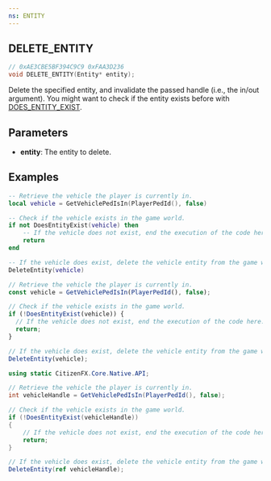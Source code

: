 ```yaml
---
ns: ENTITY
---
```


## DELETE_ENTITY

```c
// 0xAE3CBE5BF394C9C9 0xFAA3D236
void DELETE_ENTITY(Entity* entity);
```

Delete the specified entity, and invalidate the passed handle (i.e., the in/out argument).
You might want to check if the entity exists before with [DOES_ENTITY_EXIST](#_0x7239B21A38F536BA).

## Parameters
- **entity**: The entity to delete.

## Examples
```lua
-- Retrieve the vehicle the player is currently in. 
local vehicle = GetVehiclePedIsIn(PlayerPedId(), false)

-- Check if the vehicle exists in the game world.
if not DoesEntityExist(vehicle) then 
    -- If the vehicle does not exist, end the execution of the code here.
    return 
end

-- If the vehicle does exist, delete the vehicle entity from the game world.
DeleteEntity(vehicle)
```

```js
// Retrieve the vehicle the player is currently in.
const vehicle = GetVehiclePedIsIn(PlayerPedId(), false);

// Check if the vehicle exists in the game world.
if (!DoesEntityExist(vehicle)) {
  // If the vehicle does not exist, end the execution of the code here.
  return;
}

// If the vehicle does exist, delete the vehicle entity from the game world.
DeleteEntity(vehicle);
```

```cs
using static CitizenFX.Core.Native.API;

// Retrieve the vehicle the player is currently in.
int vehicleHandle = GetVehiclePedIsIn(PlayerPedId(), false);

// Check if the vehicle exists in the game world.
if (!DoesEntityExist(vehicleHandle))
{
    // If the vehicle does not exist, end the execution of the code here.
    return;
}

// If the vehicle does exist, delete the vehicle entity from the game world.
DeleteEntity(ref vehicleHandle);
```